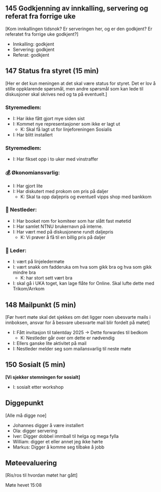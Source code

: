 ## 145 Godkjenning av innkalling, servering og referat fra forrige uke

[Kom innkallingen tidsnok? Er serveringen her, og er den godkjent? Er referatet fra forrige uke godkjent?]

- Innkalling: godkjent
- Servering: godkjent
- Referat: godkjent

## 147 Status fra styret (15 min)

[Her er det kun meningen at det skal være status for styret. Det er lov å stille oppklarende spørsmål, men andre spørsmål som kan lede til diskusjoner skal skrives ned og ta på eventuelt.]

### Styremedlem:

- I: Har ikke fått gjort mye siden sist
- I: Kommet nye representasjoner som ikke er lagt ut
    - K: Skal få lagt ut for linjeforeningen Sosialis
- I: Har blitt installert

### Styremedlem:

- I: Har fikset opp i to uker med vinstraffer

### 💰 Økonomiansvarlig:

- I: Har gjort lite
- I: Har diskutert med prokom om pris på daljer
    - K: Skal ta opp daljepris og eventuell vipps shop med bankkom

### 🤠 Nestleder:

- I: Har booket rom for komiteer som har slått fast møtetid
- I: Har samlet NTNU brukernavn på interne.
- I: Har vært med på diskusjonene rundt daljepris
    - K: Vi prøver å få til en billig pris på daljer

### 👲 Leder:

- I: vært på linjeledermøte
- I: vært snakk om fadderuka om hva som gikk bra og hva som gikk mindre bra
    - K: har stort sett vært bra
- I: skal gå i UKA toget, kan lage flåte for Online. Skal lufte dette med Trikom/Arrkom

## 148 Mailpunkt (5 min)

[Før hvert møte skal det sjekkes om det ligger noen ubesvarte mails i innboksen, ansvar for å besvare ubesvarte mail blir fordelt på møtet]

- I: Fått invitasjon til talentday 2025 -> Dette forwardes til bedkom
    - K: Nestleder går over om dette er nødvendig
- I: Ellers ganske lite aktivitet på mail
- I: Nestleder melder seg som mailansvarlig til neste møte

## **150 Sosialt (5 min)**

**[Vi sjekker stemningen for sosialt]**

- I: sosialt etter workshop

## Diggepunkt

[Alle må digge noe]

- Johannes digger å være installert
- Ola: digger servering
- Iver: Digger dobbel immball til helga og mega fylla
- William: digger et eller annet jeg ikke hørte
- Markus: Digger å komme seg tilbake å jobb

## Møteevaluering

[Ris/ros til hvordan møtet har gått]

Møte hevet 15:08
